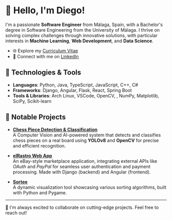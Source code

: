 # 👋 Hello, I'm Diego!

I'm a passionate **Software Engineer** from Málaga, Spain, with a Bachelor's degree in Software Engineering from the University of Málaga. I thrive on solving complex challenges through innovative solutions, with particular interests in **Machine Learning**, **Web Development**, and **Data Science**.

- 🌐 Explore my [Curriculum Vitae](https://deinigu.github.io/curriculum-vitae/)
- 💼 Connect with me on [LinkedIn](https://www.linkedin.com/in/dlreduello/)

## 🔧 Technologies & Tools

- **Languages**: Python, Java, TypeScript, JavaScript, C++, C#
- **Frameworks**: Django, Angular, Flask, React, Spring Boot
- **Tools & Libraries**: Arch Linux, VSCode, OpenCV, , NumPy, Matplotlib, SciPy, Scikit-learn

## 🧠 Notable Projects

- [**Chess Piece Detection & Classification**](https://github.com/Deinigu/TFG-Diego)  
A Computer Vision and AI-powered system that detects and classifies chess pieces on a real board using **YOLOv8** and **OpenCV** for precise and efficient recognition.

- [**elRastro Web App**](https://github.com/Deinigu/elRastro-fe)  
  An eBay-style marketplace application, integrating external APIs like _OAuth_ and _PayPal_ for seamless user authentication and payment processing. Made with Django (backend) and Angular (frontend).

- [**Sortee**](https://github.com/Deinigu/Sortee)  
  A dynamic visualization tool showcasing various sorting algorithms, built with Python and Pygame.

---

🚀 I'm always excited to collaborate on cutting-edge projects. Feel free to reach out!


